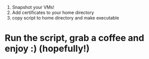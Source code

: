 1. Snapshot your VMs!
1. Add certificates to your home directory
1. copy script to home directory and make executable

# Run the script, grab a coffee and enjoy :) (hopefully!)
